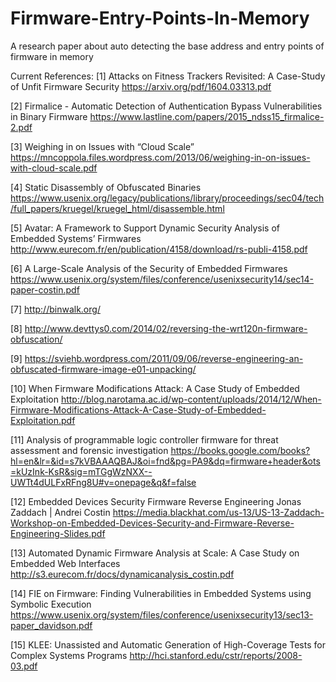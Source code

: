 # Firmware-Entry-Points-In-Memory
A research paper about auto detecting the base address and entry points of firmware in memory

Current References:
[1] Attacks on Fitness Trackers Revisited: A Case-Study of Unfit Firmware Security
https://arxiv.org/pdf/1604.03313.pdf

[2] Firmalice - Automatic Detection of Authentication Bypass Vulnerabilities in Binary Firmware
https://www.lastline.com/papers/2015_ndss15_firmalice-2.pdf

[3] Weighing in on Issues with “Cloud Scale”
https://mncoppola.files.wordpress.com/2013/06/weighing-in-on-issues-with-cloud-scale.pdf

[4] Static Disassembly of Obfuscated Binaries
https://www.usenix.org/legacy/publications/library/proceedings/sec04/tech/full_papers/kruegel/kruegel_html/disassemble.html

[5] Avatar: A Framework to Support Dynamic Security Analysis of Embedded Systems’ Firmwares
http://www.eurecom.fr/en/publication/4158/download/rs-publi-4158.pdf

[6] A Large-Scale Analysis of the Security of Embedded Firmwares
https://www.usenix.org/system/files/conference/usenixsecurity14/sec14-paper-costin.pdf

[7] http://binwalk.org/

[8] http://www.devttys0.com/2014/02/reversing-the-wrt120n-firmware-obfuscation/

[9] https://sviehb.wordpress.com/2011/09/06/reverse-engineering-an-obfuscated-firmware-image-e01-unpacking/

[10] When Firmware Modifications Attack: A Case Study of Embedded Exploitation
http://blog.narotama.ac.id/wp-content/uploads/2014/12/When-Firmware-Modifications-Attack-A-Case-Study-of-Embedded-Exploitation.pdf

[11] Analysis of programmable logic controller firmware for threat assessment and forensic investigation
https://books.google.com/books?hl=en&lr=&id=s7kVBAAAQBAJ&oi=fnd&pg=PA9&dq=firmware+header&ots=kUzInk-KsR&sig=mTGgWzNXX--UWTt4dULFxRFng8U#v=onepage&q&f=false

[12] Embedded Devices Security Firmware Reverse Engineering
Jonas Zaddach | Andrei Costin
https://media.blackhat.com/us-13/US-13-Zaddach-Workshop-on-Embedded-Devices-Security-and-Firmware-Reverse-Engineering-Slides.pdf

[13] Automated Dynamic Firmware Analysis at Scale: A Case Study on Embedded Web Interfaces
http://s3.eurecom.fr/docs/dynamicanalysis_costin.pdf

[14] FIE on Firmware: Finding Vulnerabilities in Embedded Systems using Symbolic Execution
https://www.usenix.org/system/files/conference/usenixsecurity13/sec13-paper_davidson.pdf

[15] KLEE: Unassisted and Automatic Generation of High-Coverage Tests for Complex Systems Programs
http://hci.stanford.edu/cstr/reports/2008-03.pdf
